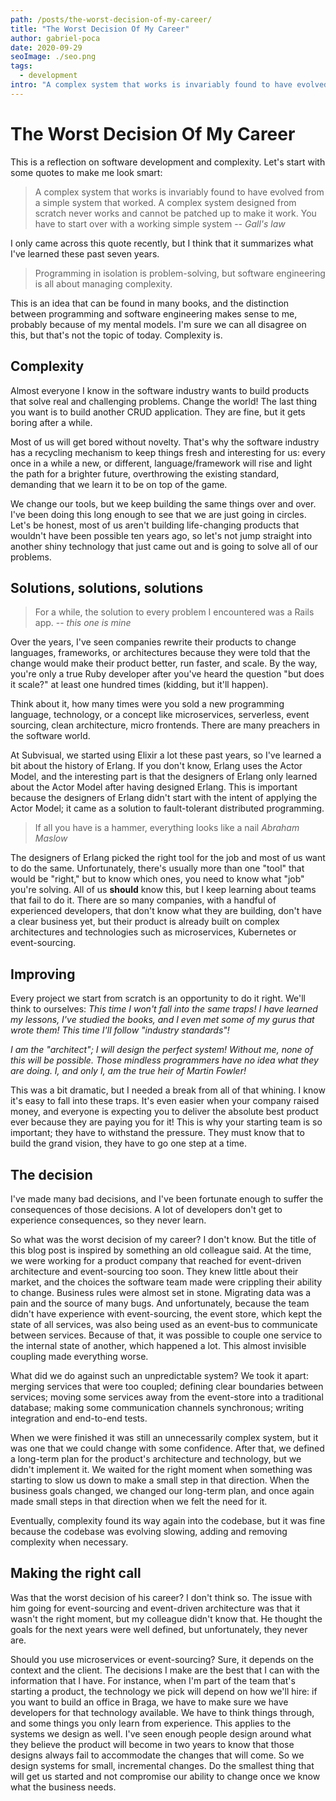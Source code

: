 ```yaml
---
path: /posts/the-worst-decision-of-my-career/
title: "The Worst Decision Of My Career"
author: gabriel-poca
date: 2020-09-29
seoImage: ./seo.png
tags:
  - development
intro: "A complex system that works is invariably found to have evolved from a simple system that worked. A complex system designed from scratch never works and cannot be patched up to make it work. You have to start over with a working simple system"
---
```


# The Worst Decision Of My Career

This is a reflection on software development and complexity. Let's start with
some quotes to make me look smart:

> A complex system that works is invariably found to have evolved from a simple
> system that worked. A complex system designed from scratch never works and
> cannot be patched up to make it work. You have to start over with a working
> simple system -- _Gall's law_

I only came across this quote recently, but I think that it summarizes what
I've learned these past seven years.

> Programming in isolation is problem-solving, but software engineering is all
> about managing complexity.

This is an idea that can be found in many books, and the distinction between
programming and software engineering makes sense to me, probably because of my
mental models. I'm sure we can all disagree on this, but that's not the topic
of today. Complexity is.

## Complexity

Almost everyone I know in the software industry wants to build products that
solve real and challenging problems. Change the world! The last thing you want
is to build another CRUD application. They are fine, but it gets boring after
a while.

Most of us will get bored without novelty. That's why the software industry has
a recycling mechanism to keep things fresh and interesting for us: every once
in a while a new, or different, language/framework will rise and light the path
for a brighter future, overthrowing the existing standard, demanding that we
learn it to be on top of the game.

We change our tools, but we keep building the same things over and over. I've
been doing this long enough to see that we are just going in circles. Let's be
honest, most of us aren't building life-changing products that wouldn't have
been possible ten years ago, so let's not jump straight into another shiny
technology that just came out and is going to solve all of our problems.

## Solutions, solutions, solutions

> For a while, the solution to every problem I encountered was a Rails app. --
> _this one is mine_

Over the years, I've seen companies rewrite their products to change languages,
frameworks, or architectures because they were told that the change would make
their product better, run faster, and scale. By the way, you're only a true
Ruby developer after you've heard the question "but does it scale?" at least
one hundred times (kidding, but it'll happen).

Think about it, how many times were you sold a new programming language,
technology, or a concept like microservices, serverless, event sourcing, clean
architecture, micro frontends. There are many preachers in the software world.

At Subvisual, we started using Elixir a lot these past years, so I've learned
a bit about the history of Erlang. If you don't know, Erlang uses the Actor
Model, and the interesting part is that the designers of Erlang only learned
about the Actor Model after having designed Erlang. This is important because
the designers of Erlang didn't start with the intent of applying the Actor
Model; it came as a solution to fault-tolerant distributed programming.

> If all you have is a hammer, everything looks like a nail _Abraham Maslow_

The designers of Erlang picked the right tool for the job and most of us want
to do the same. Unfortunately, there's usually more than one "tool" that would
be "right," but to know which ones, you need to know what "job" you're solving.
All of us **should** know this, but I keep learning about teams that fail to do
it. There are so many companies, with a handful of experienced developers, that
don't know what they are building, don't have a clear business yet, but their
product is already built on complex architectures and technologies such as
microservices, Kubernetes or event-sourcing.

## Improving

Every project we start from scratch is an opportunity to do it right. We'll
think to ourselves: _This time I won't fall into the same traps! I have learned
my lessons, I've studied the books, and I even met some of my gurus that wrote
them! This time I'll follow "industry standards"!_

_I am the "architect"; I will design the perfect system! Without me, none of
this will be possible. Those mindless programmers have no idea what they are
doing. I, and only I, am the true heir of Martin Fowler!_

This was a bit dramatic, but I needed a break from all of that whining. I know
it's easy to fall into these traps. It's even easier when your company raised
money, and everyone is expecting you to deliver the absolute best product ever
because they are paying you for it! This is why your starting team is so
important; they have to withstand the pressure. They must know that to build
the grand vision, they have to go one step at a time.

## The decision

I've made many bad decisions, and I've been fortunate enough to suffer the
consequences of those decisions. A lot of developers don't get to experience
consequences, so they never learn.

So what was the worst decision of my career? I don't know. But the title of
this blog post is inspired by something an old colleague said. At the time, we
were working for a product company that reached for event-driven architecture
and event-sourcing too soon. They knew little about their market, and the
choices the software team made were crippling their ability to change. Business
rules were almost set in stone. Migrating data was a pain and the source of
many bugs. And unfortunately, because the team didn't have experience with
event-sourcing, the event store, which kept the state of all services, was also
being used as an event-bus to communicate between services. Because of that, it
was possible to couple one service to the internal state of another, which
happened a lot. This almost invisible coupling made everything worse.

What did we do against such an unpredictable system? We took it apart: merging
services that were too coupled; defining clear boundaries between services;
moving some services away from the event-store into a traditional database;
making some communication channels synchronous; writing integration and
end-to-end tests.

When we were finished it was still an unnecessarily complex system, but it was
one that we could change with some confidence. After that, we defined
a long-term plan for the product's architecture and technology, but we didn't
implement it. We waited for the right moment when something was starting to
slow us down to make a small step in that direction. When the business goals
changed, we changed our long-term plan, and once again made small steps in that
direction when we felt the need for it.

Eventually, complexity found its way again into the codebase, but it was fine
because the codebase was evolving slowing, adding and removing complexity when
necessary.

## Making the right call

Was that the worst decision of his career? I don't think so. The issue with him
going for event-sourcing and event-driven architecture was that it wasn't the
right moment, but my colleague didn't know that. He thought the goals for the
next years were well defined, but unfortunately, they never are.

Should you use microservices or event-sourcing? Sure, it depends on the context
and the client. The decisions I make are the best that I can with the
information that I have. For instance, when I'm part of the team that's
starting a product, the technology we pick will depend on how we'll hire: if
you want to build an office in Braga, we have to make sure we have developers
for that technology available. We have to think things through, and some things
you only learn from experience. This applies to the systems we design as well.
I've seen enough people design around what they believe the product will become
in two years to know that those designs always fail to accommodate the changes
that will come. So we design systems for small, incremental changes. Do the
smallest thing that will get us started and not compromise our ability to
change once we know what the business needs.
